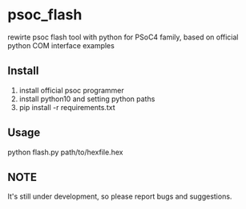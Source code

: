# psoc_flash
rewirte psoc flash tool with python for PSoC4 family, based on official python COM interface examples


## Install

1. install official psoc programmer
2. install python10 and setting python paths
3. pip install -r requirements.txt

## Usage

python flash.py path/to/hexfile.hex

## NOTE

It's still under development, so please report bugs and suggestions.
